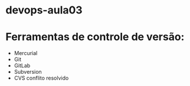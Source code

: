 # devops-aula03

# Ferramentas de controle de versão:

* Mercurial
* Git
* GitLab
* Subversion
* CVS
conflito resolvido
